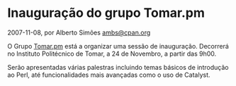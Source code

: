 
# Inauguração do grupo Tomar.pm

 2007-11-08, por Alberto Simões <ambs@cpan.org>

 <p>O Grupo <a href="http://tomar.pm.org/">Tomar.pm</a> está a organizar uma sessão de inauguração. Decorrerá no Instituto Politécnico de Tomar, a 24 de Novembro, a partir das 9h00.</p>
<p>Serão apresentadas várias palestras incluindo temas básicos de introdução ao Perl, até funcionalidades mais avançadas como o uso de Catalyst.</p>
